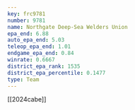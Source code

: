 ```yaml
---
key: frc9781
number: 9781
name: Northgate Deep-Sea Welders Union
epa_end: 6.88
auto_epa_end: 5.03
teleop_epa_end: 1.01
endgame_epa_end: 0.84
winrate: 0.6667
district_epa_rank: 1535
district_epa_percentile: 0.1477
type: Team
---
```

[[2024cabe]]
